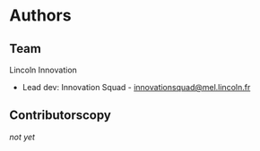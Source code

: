 # Authors

## Team

Lincoln Innovation

* Lead dev: Innovation Squad - innovationsquad@mel.lincoln.fr

## Contributorscopy

_not yet_
